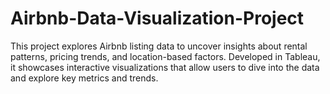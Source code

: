 # Airbnb-Data-Visualization-Project
This project explores Airbnb listing data to uncover insights about rental patterns, pricing trends, and location-based factors. Developed in Tableau, it showcases interactive visualizations that allow users to dive into the data and explore key metrics and trends. 
